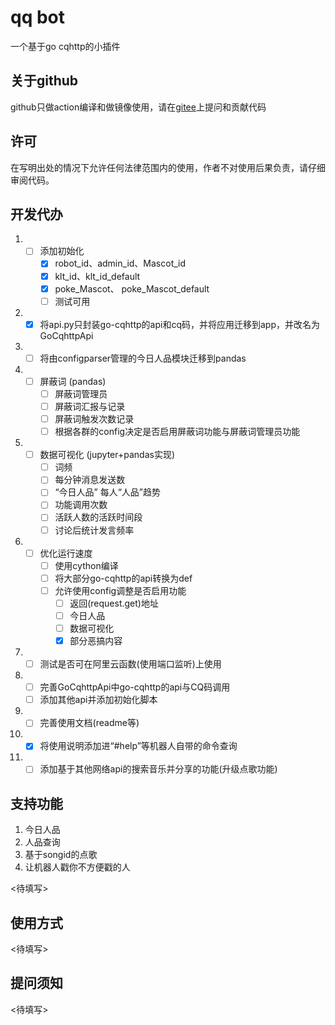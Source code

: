 # qq bot
一个基于go cqhttp的小插件
## 关于github
github只做action编译和做镜像使用，请在[gitee](https://gitee.com/pizero-hihi/qq-bot-api)上提问和贡献代码

## 许可
在写明出处的情况下允许任何法律范围内的使用，作者不对使用后果负责，请仔细审阅代码。
 
## 开发代办
1. - [ ] 添加初始化
      - [x] robot_id、admin_id、Mascot_id
      - [x] klt_id、klt_id_default
      - [x] poke_Mascot、 poke_Mascot_default
      - [ ] 测试可用
2. - [x] 将api.py只封装go-cqhttp的api和cq码，并将应用迁移到app，并改名为GoCqhttpApi
3. - [ ] 将由configparser管理的今日人品模块迁移到pandas
4. - [ ] 屏蔽词 (pandas)
      - [ ] 屏蔽词管理员
      - [ ] 屏蔽词汇报与记录
      - [ ] 屏蔽词触发次数记录
      - [ ] 根据各群的config决定是否启用屏蔽词功能与屏蔽词管理员功能
5. - [ ] 数据可视化 (jupyter+pandas实现)
      - [ ] 词频
      - [ ] 每分钟消息发送数
      - [ ] “今日人品” 每人“人品”趋势
      - [ ] 功能调用次数
      - [ ] 活跃人数的活跃时间段
      - [ ] 讨论后统计发言频率
6. - [ ] 优化运行速度
      - [ ] 使用cython编译
      - [ ] 将大部分go-cqhttp的api转换为def
      - [ ] 允许使用config调整是否启用功能
         - [ ] 返回(request.get)地址
         - [ ] 今日人品
         - [ ] 数据可视化
         - [x] 部分恶搞内容
7. - [ ] 测试是否可在阿里云函数(使用端口监听)上使用
8. - [ ] 完善GoCqhttpApi中go-cqhttp的api与CQ码调用
   - [ ] 添加其他api并添加初始化脚本
9.  - [ ] 完善使用文档(readme等)
10.  - [x] 将使用说明添加进“#help”等机器人自带的命令查询
11. - [ ] 添加基于其他网络api的搜索音乐并分享的功能(升级点歌功能)

## 支持功能
1. 今日人品
2. 人品查询
3. 基于songid的点歌
4. 让机器人戳你不方便戳的人

<待填写>

## 使用方式

<待填写>

## 提问须知

<待填写>